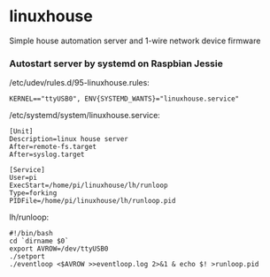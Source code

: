 # linuxhouse
Simple house automation server and 1-wire network device firmware

### Autostart server by systemd on Raspbian Jessie

/etc/udev/rules.d/95-linuxhouse.rules:
```
KERNEL=="ttyUSB0", ENV{SYSTEMD_WANTS}="linuxhouse.service"
```

/etc/systemd/system/linuxhouse.service:
```
[Unit]
Description=linux house server
After=remote-fs.target
After=syslog.target

[Service]
User=pi
ExecStart=/home/pi/linuxhouse/lh/runloop
Type=forking
PIDFile=/home/pi/linuxhouse/lh/runloop.pid
```

lh/runloop:
```
#!/bin/bash
cd `dirname $0`
export AVROW=/dev/ttyUSB0
./setport
./eventloop <$AVROW >>eventloop.log 2>&1 & echo $! >runloop.pid
```
